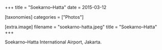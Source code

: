 +++
title = "Soekarno–Hatta"
date = 2015-03-12

[taxonomies]
categories = ["Photos"]

[extra.image]
filename = "soekarno-hatta.jpeg"
title = "Soekarno–Hatta"
+++

Soekarno–Hatta International Airport, Jakarta.
